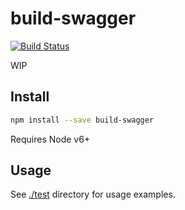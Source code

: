 # build-swagger

[![Build Status](https://travis-ci.org/blockai/build-swagger.svg?branch=master)](https://travis-ci.org/blockai/build-swagger)

WIP

## Install

```bash
npm install --save build-swagger
```

Requires Node v6+

## Usage

See [./test](./test) directory for usage examples.
